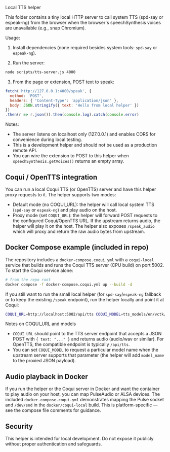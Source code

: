 Local TTS helper

This folder contains a tiny local HTTP server to call system TTS (spd-say or espeak-ng) from the browser when the browser's speechSynthesis voices are unavailable (e.g., snap Chromium).

Usage:

1) Install dependencies (none required besides system tools: `spd-say` or `espeak-ng`).

2) Run the server:

```bash
node scripts/tts-server.js 4000
```

3) From the page or extension, POST text to speak:

```js
fetch('http://127.0.0.1:4000/speak', {
  method: 'POST',
  headers: { 'Content-Type': 'application/json' },
  body: JSON.stringify({ text: 'Hello from local helper' })
})
.then(r => r.json()).then(console.log).catch(console.error)
```

Notes:
- The server listens on localhost only (127.0.0.1) and enables CORS for convenience during local testing.
- This is a development helper and should not be used as a production remote API.
- You can wire the extension to POST to this helper when `speechSynthesis.getVoices()` returns an empty array.

Coqui / OpenTTS integration
---------------------------

You can run a local Coqui TTS (or OpenTTS) server and have this helper proxy requests to it. The helper supports two modes:

- Default mode (no COQUI_URL): the helper will call local system TTS (`spd-say` or `espeak-ng`) and play audio on the host.
- Proxy mode (set `COQUI_URL`): the helper will forward POST requests to the configured Coqui/OpenTTS URL. If the upstream returns audio, the helper will play it on the host. The helper also exposes `/speak_audio` which will proxy and return the raw audio bytes from upstream.

Docker Compose example (included in repo)
----------------------------------------


The repository includes a `docker-compose.coqui.yml` with a `coqui-local` service that builds and runs the Coqui TTS server (CPU build) on port 5002. To start the Coqui service alone:

```bash
# from the repo root
docker compose -f docker-compose.coqui.yml up --build -d
```

If you still want to run the small local helper (for `spd-say`/`espeak-ng` fallback or to keep the existing `/speak` endpoint), run the helper locally and point it at Coqui:

```bash
COQUI_URL=http://localhost:5002/api/tts COQUI_MODEL=tts_models/en/vctk/vits node scripts/tts-server.js 4000
```

Notes on COQUI_URL and models
- `COQUI_URL` should point to the TTS server endpoint that accepts a JSON POST with `{ text: "..." }` and returns audio (audio/wav or similar). For OpenTTS, the compatible endpoint is typically `/api/tts`.
- You can set `COQUI_MODEL` to request a particular model name when the upstream server supports that parameter (the helper will add `model_name` to the proxied JSON payload).

Audio playback in Docker
------------------------
If you run the helper or the Coqui server in Docker and want the container to play audio on your host, you can map PulseAudio or ALSA devices. The included `docker-compose.coqui.yml` demonstrates mapping the Pulse socket and `/dev/snd` in the `docker/coqui-local` build. This is platform-specific — see the compose file comments for guidance.

Security
--------
This helper is intended for local development. Do not expose it publicly without proper authentication and safeguards.

